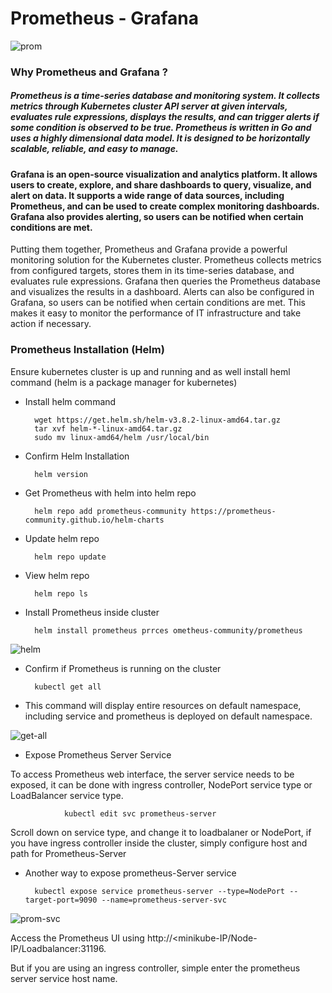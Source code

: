 # Prometheus - Grafana

![prom](https://github.com/Jmcglobal/Kubernetes-MyProject/assets/101070055/d2ab5c59-4587-41f3-8623-880b21c9a983)

### Why Prometheus and Grafana ?
##### Prometheus is a time-series database and monitoring system. It collects metrics through Kubernetes cluster API server at given intervals, evaluates rule expressions, displays the results, and can trigger alerts if some condition is observed to be true. Prometheus is written in Go and uses a highly dimensional data model. It is designed to be horizontally scalable, reliable, and easy to manage.

#### Grafana is an open-source visualization and analytics platform. It allows users to create, explore, and share dashboards to query, visualize, and alert on data. It supports a wide range of data sources, including Prometheus, and can be used to create complex monitoring dashboards. Grafana also provides alerting, so users can be notified when certain conditions are met.

Putting them together, Prometheus and Grafana provide a powerful monitoring solution for the Kubernetes cluster. Prometheus collects metrics from configured targets, stores them in its time-series database, and evaluates rule expressions. Grafana then queries the Prometheus database and visualizes the results in a dashboard. Alerts can also be configured in Grafana, so users can be notified when certain conditions are met. This makes it easy to monitor the performance of IT infrastructure and take action if necessary.

### Prometheus Installation (Helm)
Ensure kubernetes cluster is up and running and as well install heml command (helm is a package manager for kubernetes)

- Install helm command

        wget https://get.helm.sh/helm-v3.8.2-linux-amd64.tar.gz
        tar xvf helm-*-linux-amd64.tar.gz
        sudo mv linux-amd64/helm /usr/local/bin

- Confirm Helm Installation

        helm version

- Get Prometheus with helm into helm repo

        helm repo add prometheus-community https://prometheus-community.github.io/helm-charts

- Update helm repo

        helm repo update

- View helm repo

        helm repo ls
        
- Install Prometheus inside cluster

        helm install prometheus prrces ometheus-community/prometheus

![helm](https://github.com/Jmcglobal/Kubernetes-MyProject/assets/101070055/944cd1c6-c518-4630-bf45-929c71661507)

- Confirm if Prometheus is running on the cluster

        kubectl get all

- This command will display entire resources on default namespace, including service and prometheus is deployed on default namespace.

![get-all](https://github.com/Jmcglobal/Kubernetes-MyProject/assets/101070055/1c755221-d606-4b5c-a7ee-28b2d144e95c)

- Expose Prometheus Server Service

To access Prometheus web interface, the server service needs to be exposed, it can be done with ingress controller, NodePort service type or LoadBalancer service type.

                kubectl edit svc prometheus-server

Scroll down on service type, and change it to loadbalaner or NodePort, if you have ingress controller inside the cluster, simply configure host and path for Prometheus-Server

- Another way to expose prometheus-Server service

        kubectl expose service prometheus-server --type=NodePort --target-port=9090 --name=prometheus-server-svc

![prom-svc](https://github.com/Jmcglobal/Kubernetes-MyProject/assets/101070055/f7f05675-1c20-418c-9e43-0d2e6223f2bc)

Access the Prometheus UI using http://<minikube-IP/Node-IP/Loadbalancer:31196.

But if you are using an ingress controller, simple enter the prometheus server service host name.


